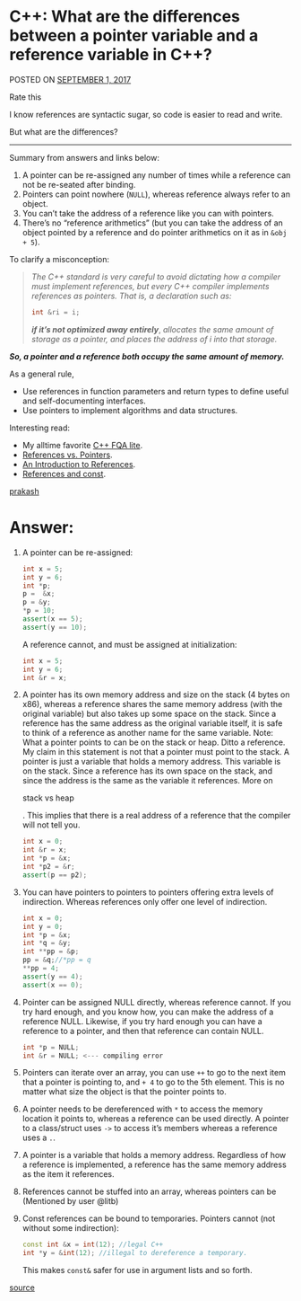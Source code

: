 # C++: What are the differences between a pointer variable and a reference variable in C++?

POSTED ON [SEPTEMBER 1, 2017](https://tfetimes.com/what-are-the-differences-between-a-pointer-variable-and-a-reference-variable-in-c/)

Rate this

I know references are syntactic sugar, so code is easier to read and write.

But what are the differences?

------

Summary from answers and links below:

1. A pointer can be re-assigned any number of times while a reference can not be re-seated after binding.
2. Pointers can point nowhere (`NULL`), whereas reference always refer to an object.
3. You can’t take the address of a reference like you can with pointers.
4. There’s no “reference arithmetics” (but you can take the address of an object pointed by a reference and do pointer arithmetics on it as in `&obj + 5`).

To clarify a misconception:

> *The C++ standard is very careful to avoid dictating how a compiler must implement references, but every C++ compiler implements references as pointers. That is, a declaration such as:*
>
> ```cpp
> int &ri = i;
> ```
>
> ***if it’s not optimized away entirely***, *allocates the same amount of storage as a pointer, and places the address of i into that storage.*

***So, a pointer and a reference both occupy the same amount of memory.***

As a general rule,

- Use references in function parameters and return types to define useful and self-documenting interfaces.
- Use pointers to implement algorithms and data structures.

Interesting read:

- My alltime favorite [C++ FQA lite](http://yosefk.com/c++fqa/ref.html).
- [References vs. Pointers](http://www.embedded.com/electronics-blogs/programming-pointers/4023307/References-vs-Pointers).
- [An Introduction to References](http://www.embedded.com/story/OEG20010221S0094).
- [References and const](http://www.embedded.com/story/OEG20010222S0050).

[prakash](http://stackoverflow.com/users/123/prakash)

# Answer:

1. A pointer can be re-assigned:

   ```cpp
   int x = 5;
   int y = 6;
   int *p;
   p =  &x;
   p = &y;
   *p = 10;
   assert(x == 5);
   assert(y == 10);
   ```

   A reference cannot, and must be assigned at initialization:

   ```cpp
   int x = 5;
   int y = 6;
   int &r = x;
   ```

2. A pointer has its own memory address and size on the stack (4 bytes on x86), whereas a reference shares the same memory address (with the original variable) but also takes up some space on the stack. Since a reference has the same address as the original variable itself, it is safe to think of a reference as another name for the same variable. Note: What a pointer points to can be on the stack or heap. Ditto a reference. My claim in this statement is not that a pointer must point to the stack. A pointer is just a variable that holds a memory address. This variable is on the stack. Since a reference has its own space on the stack, and since the address is the same as the variable it references. More on

    

   stack vs heap

   . This implies that there is a real address of a reference that the compiler will not tell you.

   ```cpp
   int x = 0;
   int &r = x;
   int *p = &x;
   int *p2 = &r;
   assert(p == p2);
   ```

3. You can have pointers to pointers to pointers offering extra levels of indirection. Whereas references only offer one level of indirection.

   ```cpp
   int x = 0;
   int y = 0;
   int *p = &x;
   int *q = &y;
   int **pp = &p;
   pp = &q;//*pp = q
   **pp = 4;
   assert(y == 4);
   assert(x == 0);
   ```

4. Pointer can be assigned NULL directly, whereas reference cannot. If you try hard enough, and you know how, you can make the address of a reference NULL. Likewise, if you try hard enough you can have a reference to a pointer, and then that reference can contain NULL.

   ```cpp
   int *p = NULL;
   int &r = NULL; <--- compiling error
   ```

5. Pointers can iterate over an array, you can use `++` to go to the next item that a pointer is pointing to, and `+ 4` to go to the 5th element. This is no matter what size the object is that the pointer points to.

6. A pointer needs to be dereferenced with `*` to access the memory location it points to, whereas a reference can be used directly. A pointer to a class/struct uses `->` to access it’s members whereas a reference uses a `.`.

7. A pointer is a variable that holds a memory address. Regardless of how a reference is implemented, a reference has the same memory address as the item it references.

8. References cannot be stuffed into an array, whereas pointers can be (Mentioned by user @litb)

9. Const references can be bound to temporaries. Pointers cannot (not without some indirection):

   ```cpp
   const int &x = int(12); //legal C++
   int *y = &int(12); //illegal to dereference a temporary.
   ```

   This makes `const&` safer for use in argument lists and so forth.

[source](https://tfetimes.com/what-are-the-differences-between-a-pointer-variable-and-a-reference-variable-in-c/)

